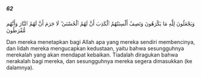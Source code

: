 ##### 62

<span class="ayah">وَيَجْعَلُونَ لِلَّهِ مَا يَكْرَهُونَ وَتَصِفُ أَلْسِنَتُهُمُ ٱلْكَذِبَ أَنَّ لَهُمُ ٱلْحُسْنَىٰ ۖ لَا جَرَمَ أَنَّ لَهُمُ ٱلنَّارَ وَأَنَّهُم مُّفْرَطُونَ</span>

<span class="ayah_translation">Dan mereka menetapkan bagi Allah apa yang mereka sendiri membencinya, dan lidah mereka mengucapkan kedustaan, yaitu bahwa sesungguhnya merekalah yang akan mendapat kebaikan. Tiadalah diragukan bahwa nerakalah bagi mereka, dan sesungguhnya mereka segera dimasukkan (ke dalamnya).</span>
